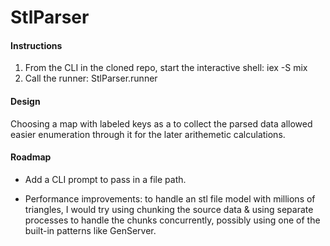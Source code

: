 # StlParser


#### Instructions
1. From the CLI in the cloned repo, start the interactive shell: iex -S mix
2. Call the runner: StlParser.runner


#### Design
Choosing a map with labeled keys as a to collect the parsed data allowed easier enumeration through it for the later arithemetic calculations.


#### Roadmap
* Add a CLI prompt to pass in a file path.

* Performance improvements: to handle an stl file model with millions of triangles, I would try using chunking the source data & using separate processes to handle the chunks concurrently, possibly using one of the built-in patterns like GenServer.

